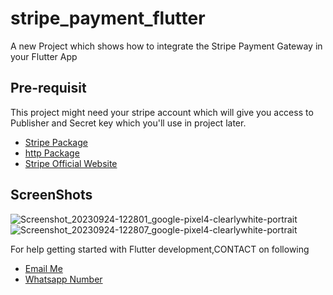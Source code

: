 # stripe_payment_flutter

A new Project which shows how to integrate the Stripe Payment Gateway in your Flutter App


## Pre-requisit

This project might need your stripe account which will give you access to Publisher and Secret key which you'll use in project later.


- [Stripe Package](https://pub.dev/packages/flutter_stripe)
- [http Package](https://pub.dev/packages/http)
- [Stripe Official Website](https://stripe.com/)

## ScreenShots
![Screenshot_20230924-122801_google-pixel4-clearlywhite-portrait](https://github.com/HamzaaJavaid/stripe_payment_flutter/assets/115164085/bb7ce772-5b14-443a-b9f3-787c12737278)
![Screenshot_20230924-122807_google-pixel4-clearlywhite-portrait](https://github.com/HamzaaJavaid/stripe_payment_flutter/assets/115164085/6b589578-2990-4c83-8970-a125a425e7ed)




For help getting started with Flutter development,CONTACT on following
- [Email Me](humjavaid@gmail.com)
- [Whatsapp Number]( https://wa.me/03431294211)
